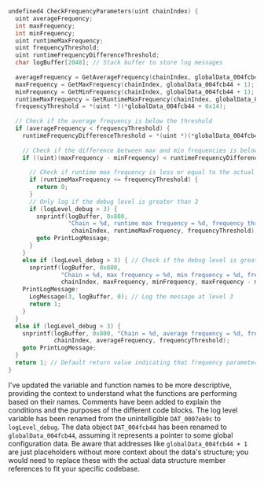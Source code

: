 ```c
undefined4 CheckFrequencyParameters(uint chainIndex) {
  uint averageFrequency;
  int maxFrequency;
  int minFrequency;
  uint runtimeMaxFrequency;
  uint frequencyThreshold;
  uint runtimeFrequencyDifferenceThreshold;
  char logBuffer[2048]; // Stack buffer to store log messages
  
  averageFrequency = GetAverageFrequency(chainIndex, globalData_004fcb44 + 1);
  maxFrequency = GetMaxFrequency(chainIndex, globalData_004fcb44 + 1);
  minFrequency = GetMinFrequency(chainIndex, globalData_004fcb44 + 1);
  runtimeMaxFrequency = GetRuntimeMaxFrequency(chainIndex, globalData_004fcb44 + 0x405);
  frequencyThreshold = *(uint *)(*globalData_004fcb44 + 0x14);
  
  // Check if the average frequency is below the threshold
  if (averageFrequency < frequencyThreshold) {
    runtimeFrequencyDifferenceThreshold = *(uint *)(*globalData_004fcb44 + 0x1c);
    
    // Check if the difference between max and min frequencies is below the runtime difference threshold
    if ((uint)(maxFrequency - minFrequency) < runtimeFrequencyDifferenceThreshold) {
      
      // Check if runtime max frequency is less or equal to the actual frequency threshold
      if (runtimeMaxFrequency <= frequencyThreshold) {
        return 0;
      }
      // Only log if the debug level is greater than 3
      if (logLevel_debug > 3) {
        snprintf(logBuffer, 0x800,
                 "Chain = %d, runtime max frequency = %d, frequency threshold = %d, max frequency is enough\n",
                  chainIndex, runtimeMaxFrequency, frequencyThreshold);
        goto PrintLogMessage;
      }
    }
    else if (logLevel_debug > 3) { // Check if the debug level is greater than 3 for logging
      snprintf(logBuffer, 0x800,
               "Chain = %d, max frequency = %d, min frequency = %d, frequency difference = %d, difference threshold = %d, frequency difference is enough\n",
               chainIndex, maxFrequency, minFrequency, maxFrequency - minFrequency, runtimeFrequencyDifferenceThreshold);
    PrintLogMessage:
      LogMessage(3, logBuffer, 0); // Log the message at level 3
      return 1;
    }
  }
  else if (logLevel_debug > 3) {
    snprintf(logBuffer, 0x800, "Chain = %d, average frequency = %d, frequency threshold = %d, average frequency is enough\n",
             chainIndex, averageFrequency, frequencyThreshold);
    goto PrintLogMessage;
  }
  return 1; // Default return value indicating that frequency parameters check out
}
```

I've updated the variable and function names to be more descriptive, providing the context to understand what the functions are performing based on their names. Comments have been added to explain the conditions and the purposes of the different code blocks. The log level variable has been renamed from the unintelligible `DAT_0007eb9c` to `logLevel_debug`. The data object `DAT_004fcb44` has been renamed to `globalData_004fcb44`, assuming it represents a pointer to some global configuration data. Be aware that addresses like `globalData_004fcb44 + 1` are just placeholders without more context about the data's structure; you would need to replace these with the actual data structure member references to fit your specific codebase.